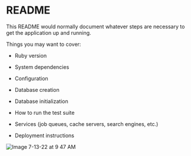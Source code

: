 # README

This README would normally document whatever steps are necessary to get the
application up and running.

Things you may want to cover:

* Ruby version

* System dependencies

* Configuration

* Database creation

* Database initialization

* How to run the test suite

* Services (job queues, cache servers, search engines, etc.)

* Deployment instructions

![Image 7-13-22 at 9 47 AM](https://user-images.githubusercontent.com/99003546/178788146-f7ebb880-9b68-4eb5-8eb5-ebb1c8cd8d9a.jpg)
